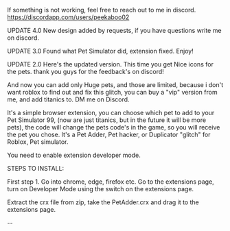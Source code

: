 If something is not working, feel free to reach out to me in discord. https://discordapp.com/users/peekaboo02

UPDATE 4.0
New design added by requests, if you have questions write me on discord.

UPDATE 3.0 
Found what Pet Simulator did, extension fixed. Enjoy!

UPDATE 2.0
Here's the updated version. This time you get Nice icons for the pets.
thank you guys for the feedback's on discord!

And now you can add only Huge pets, and those are limited, because i don't want roblox to find out and fix this glitch, 
you can buy a "vip" version from me, and add titanics to. DM me on Discord.


It's a simple browser extension, you can choose which pet to add to your Pet Simulator 99, (now are just titanics, but in the future it will be more pets), the code will change the pets code's in the game, so you will receive the pet you chose. It's a Pet Adder, Pet hacker, or Duplicator "glitch" for Roblox, Pet simulator.

You need  to enable extension developer mode.

STEPS TO INSTALL:

First step 1. Go into chrome, edge, firefox etc. 
Go to the extensions page, 
turn on Developer Mode using the switch on the extensions page.

Extract the crx file from zip, take the PetAdder.crx  and drag it to the extensions page.


--

